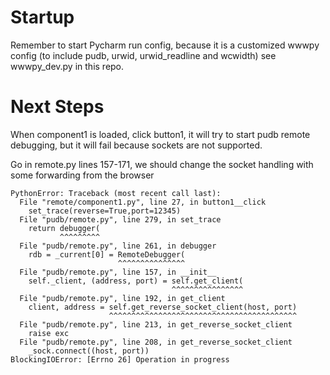 # Startup 

Remember to start Pycharm run config, because it is a customized wwwpy config (to include pudb, urwid, urwid_readline and wcwidth)
see wwwpy_dev.py in this repo.



# Next Steps

When component1 is loaded, click button1, it will try to start pudb remote debugging, but it will fail because sockets are not supported.

Go in remote.py lines 157-171, we should change the socket handling with some forwarding from the browser

```
PythonError: Traceback (most recent call last):
  File "remote/component1.py", line 27, in button1__click
    set_trace(reverse=True,port=12345)
  File "pudb/remote.py", line 279, in set_trace
    return debugger(
           ^^^^^^^^^
  File "pudb/remote.py", line 261, in debugger
    rdb = _current[0] = RemoteDebugger(
                        ^^^^^^^^^^^^^^^
  File "pudb/remote.py", line 157, in __init__
    self._client, (address, port) = self.get_client(
                                    ^^^^^^^^^^^^^^^^
  File "pudb/remote.py", line 192, in get_client
    client, address = self.get_reverse_socket_client(host, port)
                      ^^^^^^^^^^^^^^^^^^^^^^^^^^^^^^^^^^^^^^^^^^
  File "pudb/remote.py", line 213, in get_reverse_socket_client
    raise exc
  File "pudb/remote.py", line 208, in get_reverse_socket_client
    _sock.connect((host, port))
BlockingIOError: [Errno 26] Operation in progress


```